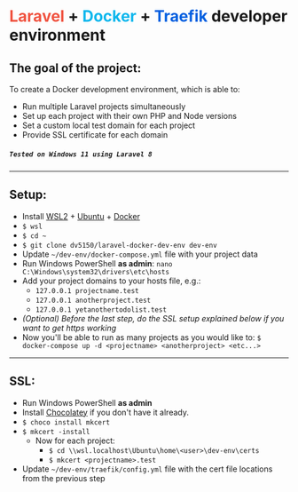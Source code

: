 # <span style="color: #F05340;">Laravel</span> + <span style="color: #0db7ed;">Docker</span> + <span style="color: #0060E0;">Traefik</span> developer environment
## The goal of the project:
To create a Docker development environment, which is able to:
- Run multiple Laravel projects simultaneously
- Set up each project with their own PHP and Node versions
- Set a custom local test domain for each project
- Provide SSL certificate for each domain
##### `Tested on Windows 11 using Laravel 8`
---
## Setup:
- Install [WSL2](https://learn.microsoft.com/en-us/windows/wsl/install) + [Ubuntu](https://apps.microsoft.com/store/detail/ubuntu-22041-lts/9PN20MSR04DW) + [Docker](https://www.docker.com/)
- `$ wsl`
- `$ cd ~`
- `$ git clone dv5150/laravel-docker-dev-env dev-env`
- Update `~/dev-env/docker-compose.yml` file with your project data
- Run Windows PowerShell __as admin__: `nano C:\Windows\system32\drivers\etc\hosts`
- Add your project domains to your hosts file, e.g.:
    - `127.0.0.1 projectname.test`
    - `127.0.0.1 anotherproject.test`
    - `127.0.0.1 yetanothertodolist.test`
- *(Optional) Before the last step, do the SSL setup explained below if you want to get https working*
- Now you'll be able to run as many projects as you would like to: `$ docker-compose up -d <projectname> <anotherproject> <etc...>`
---
## SSL:
- Run Windows PowerShell __as admin__
- Install [Chocolatey](https://chocolatey.org/install) if you don't have it already.
- `$ choco install mkcert`
- `$ mkcert -install`
  - Now for each project:
    - `$ cd \\wsl.localhost\Ubuntu\home\<user>\dev-env\certs`
    - `$ mkcert <projectname>.test`
- Update `~/dev-env/traefik/config.yml` file with the cert file locations from the previous step